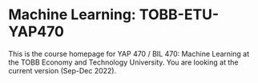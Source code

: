 # Machine Learning: TOBB-ETU-YAP470

This is the course homepage for YAP 470 / BIL 470: Machine Learning at the TOBB Economy and Technology University. You are looking at the current version (Sep-Dec 2022).
